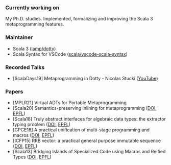 ### Currently working on

My Ph.D. studies. Implemented, formalizing and improving the Scala 3 metaprogramming features.

<!--
**nicolasstucki/nicolasstucki** is a ✨ _special_ ✨ repository because its `README.md` (this file) appears on your GitHub profile.

Here are some ideas to get you started:

- 🔭 I’m currently working on ...
- 🌱 I’m currently learning ...
- 👯 I’m looking to collaborate on ...
- 🤔 I’m looking for help with ...
- 💬 Ask me about ...
- 📫 How to reach me: ...
- 😄 Pronouns: ...
- ⚡ Fun fact: ...
-->

### Maintainer

* Scala 3 ([lamp/dotty](https://github.com/lampepfl/dotty))
* Scala Syntax for VSCode ([scala/vscode-scala-syntax](https://github.com/scala/vscode-scala-syntax))

### Recorded Talks

* [ScalaDays19] Metaprogramming in Dotty - Nicolas Stucki
 ([YouTube](https://www.youtube.com/watch?v=ZfDS_gJyPTc))
### Papers

* [MPLR21] Virtual ADTs for Portable Metaprogramming
* [Scala20] Semantics-preserving inlining for metaprogramming ([DOI](https://doi.org/10.1145/3426426.3428486), [EPFL](https://infoscience.epfl.ch/record/287257?ln=en))
* [Scala18] Truly abstract interfaces for algebraic data types: the extractor typing problem ([DOI](https://doi.org/10.1145/3241653.3241658), [EPFL](https://infoscience.epfl.ch/record/261291?ln=en))
* [GPCE18] A practical unification of multi-stage programming and macros ([DOI](https://doi.org/10.1145/3278122.3278139), [EPFL](https://infoscience.epfl.ch/record/257176?ln=en))
* [ICFP15] RRB vector: a practical general purpose immutable sequence ([DOI](https://doi.org/10.1145/2784731.2784739), [EPFL](https://infoscience.epfl.ch/record/213452?ln=en))
* [Scala13] Bridging Islands of Specialized Code using Macros and Reified Types ([DOI](https://doi.org/10.1145/2489837.2489847), [EPFL](https://infoscience.epfl.ch/record/188061?ln=en))

